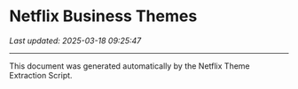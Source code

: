 # Netflix Business Themes

*Last updated: 2025-03-18 09:25:47*

---
This document was generated automatically by the Netflix Theme Extraction Script.
